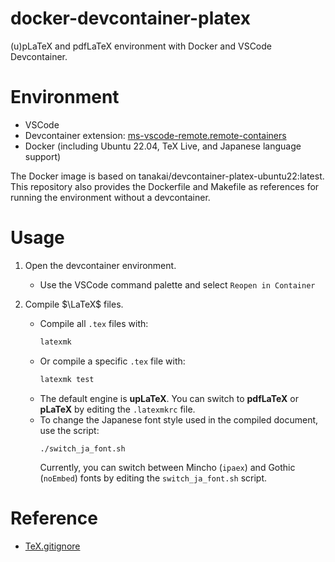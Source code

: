 # docker-devcontainer-platex
(u)pLaTeX and pdfLaTeX environment with Docker and VSCode Devcontainer.

# Environment
- VSCode
- Devcontainer extension: [ms-vscode-remote.remote-containers](https://marketplace.visualstudio.com/items?itemName=ms-vscode-remote.remote-containers)
- Docker (including Ubuntu 22.04, TeX Live, and Japanese language support)

The Docker image is based on tanakai/devcontainer-platex-ubuntu22:latest.
This repository also provides the Dockerfile and Makefile as references for running the environment without a devcontainer.


# Usage

1. Open the devcontainer environment.
    - Use the VSCode command palette and select ```Reopen in Container```


2. Compile $\LaTeX$ files.
    - Compile all `.tex` files with:
       ```bash
       latexmk
       ```
    - Or compile a specific `.tex` file with:
      ```bash
      latexmk test
      ```
    - The default engine is **upLaTeX**. You can switch to **pdfLaTeX** or **pLaTeX** by editing the `.latexmkrc` file.
    - To change the Japanese font style used in the compiled document, use the script: 
      ```
      ./switch_ja_font.sh
      ```
      Currently, you can switch between Mincho (`ipaex`) and Gothic (`noEmbed`) fonts by editing the `switch_ja_font.sh` script.

# Reference
- [TeX.gitignore](https://github.com/github/gitignore/blob/main/TeX.gitignore)
